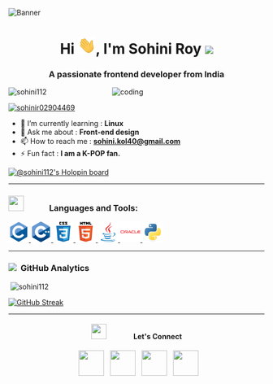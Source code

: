 
![Banner](https://media0.giphy.com/headers/GitHub/w8ZJLtJbmuph.gif)

<h1 align="center">Hi <img width="35" src="https://github.com/1999AZZAR/1999AZZAR/blob/main/resources/img/waving.gif">, I'm Sohini Roy <img src="https://media.giphy.com/media/12oufCB0MyZ1Go/giphy.gif" width="50"></h1>
<h3 align="center">A passionate frontend developer from India</h3>
<img align="right" alt="coding" width="300" src="https://camo.githubusercontent.com/691cdc5f9c4dc0e88650b97d480af9237d9422963bd1184f95e00087d3aa8bbd/68747470733a2f2f692e696d6775722e636f6d2f72486c456444712e676966">


<p align="left"> <img src="https://komarev.com/ghpvc/?username=sohini112&label=PROFILE+VIEWS&color=ff69b4&style=plastic" alt="sohini112" /> </p>

<p align="left"> <a href="https://twitter.com/sohinir02904469" target="blank"><img src="https://img.shields.io/twitter/follow/sohinir02904469?logo=twitter&color=ff69b4&style=plastic" alt="sohinir02904469" /></a> </p>



- 📖 I’m currently learning :  **Linux**
- 💬 Ask me about :  **Front-end design**
- 📫 How to reach me :  **sohini.kol40@gmail.com**
- ⚡ Fun fact :  **I am a K-POP fan.**


[![@sohini112's Holopin board](https://holopin.me/sohini112)](https://holopin.io/@sohini112)


---
<h3 align="left"><img src="https://media.giphy.com/media/iY8CRBdQXODJSCERIr/giphy.gif" width="30" height="30" style="margin-right: 50px;">Languages and Tools:</h3>

<p align="left"> <a href="https://www.cprogramming.com/" target="_blank" rel="noreferrer"> <img src="https://raw.githubusercontent.com/devicons/devicon/master/icons/c/c-original.svg" alt="c" width="40" height="40"/> </a> <a href="https://www.w3schools.com/cpp/" target="_blank" rel="noreferrer"> <img src="https://raw.githubusercontent.com/devicons/devicon/master/icons/cplusplus/cplusplus-original.svg" alt="cplusplus" width="40" height="40"/> </a> <a href="https://www.w3schools.com/css/" target="_blank" rel="noreferrer"> <img src="https://raw.githubusercontent.com/devicons/devicon/master/icons/css3/css3-original-wordmark.svg" alt="css3" width="40" height="40"/> </a> <a href="https://www.w3.org/html/" target="_blank" rel="noreferrer"> <img src="https://raw.githubusercontent.com/devicons/devicon/master/icons/html5/html5-original-wordmark.svg" alt="html5" width="40" height="40"/> </a> <a href="https://www.java.com" target="_blank" rel="noreferrer"> <img src="https://raw.githubusercontent.com/devicons/devicon/master/icons/java/java-original.svg" alt="java" width="40" height="40"/> </a> <a href="https://www.oracle.com/" target="_blank" rel="noreferrer"> <img src="https://raw.githubusercontent.com/devicons/devicon/master/icons/oracle/oracle-original.svg" alt="oracle" width="40" height="40"/> </a> <a href="https://www.python.org" target="_blank" rel="noreferrer"> <img src="https://raw.githubusercontent.com/devicons/devicon/master/icons/python/python-original.svg" alt="python" width="40" height="40"/> </a> </p>

---

### <img src = "https://media2.giphy.com/media/QssGEmpkyEOhBCb7e1/giphy.gif?cid=ecf05e47a0n3gi1bfqntqmob8g9aid1oyj2wr3ds3mg700bl&rid=giphy.gif" width = 32px> &nbsp;GitHub Analytics


<p>&nbsp;<img align="center" src="https://github-readme-stats.vercel.app/api?username=sohini112&include_all_commits=true&count_private=true&show_icons=true&line_height=20&title_color=7A7ADB&icon_color=2234AE&text_color=D3D3D3&bg_color=0,000000,130F40&locale=en" alt="sohini112"></p>

[![GitHub Streak](https://github-readme-streak-stats.herokuapp.com?user=Sohini112&theme=algolia&date_format=M%20j%5B%2C%20Y%5D&border=FFFEFE)](https://git.io/streak-stats)


---

<h4 align=center><img src="https://media.giphy.com/media/iY8CRBdQXODJSCERIr/giphy.gif" width="30" height="30" style="margin-right: 50px;"> Let's Connect </h4>

<p align="center">
&nbsp; <a href="https://twitter.com/SOHINIR02904469" target="_blank" rel="noopener noreferrer"><img align="center" src="https://img.icons8.com/clouds/344/twitter-circled.png" height="50" width="50" /></a>  
&nbsp; <a href="https://www.instagram.com/sohini_roy98/" target="_blank" rel="noopener noreferrer"><img align="center" src="https://img.icons8.com/clouds/72/instagram-new--v3.png" height="50" width="50" /></a>  
&nbsp; <a href="https://www.linkedin.com/in/sohini-roy-b8b8921b6/" target="_blank" rel="noopener noreferrer"><img align="center" src="https://img.icons8.com/clouds/72/linkedin.png" height="50" width="50" /></a>
&nbsp; <a href="mailto:sohini.kol40@gmail.com" target="_blank" rel="noopener noreferrer"><img align="center" src="https://img.icons8.com/clouds/344/gmail.png" height="50"  width="50" /></a>
</p>

